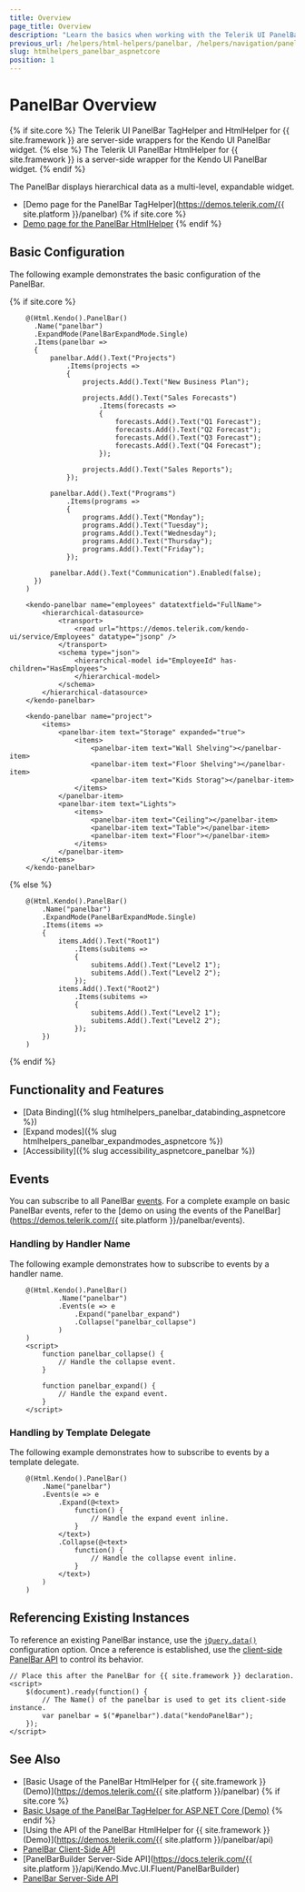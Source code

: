 ```yaml
---
title: Overview
page_title: Overview
description: "Learn the basics when working with the Telerik UI PanelBar component for {{ site.framework }}."
previous_url: /helpers/html-helpers/panelbar, /helpers/navigation/panelbar/overview
slug: htmlhelpers_panelbar_aspnetcore
position: 1
---
```


# PanelBar Overview

{% if site.core %}
The Telerik UI PanelBar TagHelper and HtmlHelper for {{ site.framework }} are server-side wrappers for the Kendo UI PanelBar widget.
{% else %}
The Telerik UI PanelBar HtmlHelper for {{ site.framework }} is a server-side wrapper for the Kendo UI PanelBar widget.
{% endif %}

The PanelBar displays hierarchical data as a multi-level, expandable widget.

* [Demo page for the PanelBar TagHelper](https://demos.telerik.com/{{ site.platform }}/panelbar)
{% if site.core %}
* [Demo page for the PanelBar HtmlHelper](https://demos.telerik.com/aspnet-core/panelbar/tag-helper)
{% endif %}

## Basic Configuration

The following example demonstrates the basic configuration of the PanelBar.

{% if site.core %}
```HtmlHelper
    @(Html.Kendo().PanelBar()
      .Name("panelbar")
      .ExpandMode(PanelBarExpandMode.Single)
      .Items(panelbar =>
      {
          panelbar.Add().Text("Projects")
              .Items(projects =>
              {
                  projects.Add().Text("New Business Plan");

                  projects.Add().Text("Sales Forecasts")
                      .Items(forecasts =>
                      {
                          forecasts.Add().Text("Q1 Forecast");
                          forecasts.Add().Text("Q2 Forecast");
                          forecasts.Add().Text("Q3 Forecast");
                          forecasts.Add().Text("Q4 Forecast");
                      });

                  projects.Add().Text("Sales Reports");
              });

          panelbar.Add().Text("Programs")
              .Items(programs =>
              {
                  programs.Add().Text("Monday");
                  programs.Add().Text("Tuesday");
                  programs.Add().Text("Wednesday");
                  programs.Add().Text("Thursday");
                  programs.Add().Text("Friday");
              });

          panelbar.Add().Text("Communication").Enabled(false);
      })
    )
```
```TagHelper
    <kendo-panelbar name="employees" datatextfield="FullName">
        <hierarchical-datasource>
            <transport>
                <read url="https://demos.telerik.com/kendo-ui/service/Employees" datatype="jsonp" />
            </transport>
            <schema type="json">
                <hierarchical-model id="EmployeeId" has-children="HasEmployees">
                </hierarchical-model>
            </schema>
        </hierarchical-datasource>
    </kendo-panelbar>
```
```TagHelper-items
    <kendo-panelbar name="project">
        <items>
            <panelbar-item text="Storage" expanded="true">
                <items>
                    <panelbar-item text="Wall Shelving"></panelbar-item>
                    <panelbar-item text="Floor Shelving"></panelbar-item>
                    <panelbar-item text="Kids Storag"></panelbar-item>
                </items>
            </panelbar-item>
            <panelbar-item text="Lights">
                <items>
                    <panelbar-item text="Ceiling"></panelbar-item>
                    <panelbar-item text="Table"></panelbar-item>
                    <panelbar-item text="Floor"></panelbar-item>
                </items>
            </panelbar-item>
        </items>
    </kendo-panelbar>
```
{% else %}
```HtmlHelper
    @(Html.Kendo().PanelBar()
        .Name("panelbar")
        .ExpandMode(PanelBarExpandMode.Single)
        .Items(items =>
        {
            items.Add().Text("Root1")
                .Items(subitems =>
                {
                    subitems.Add().Text("Level2 1");
                    subitems.Add().Text("Level2 2");
                });
            items.Add().Text("Root2")
                .Items(subitems =>
                {
                    subitems.Add().Text("Level2 1");
                    subitems.Add().Text("Level2 2");
                });
        })
    )
```
{% endif %}

## Functionality and Features

* [Data Binding]({% slug htmlhelpers_panelbar_databinding_aspnetcore %})
* [Expand modes]({% slug htmlhelpers_panelbar_expandmodes_aspnetcore %})
* [Accessibility]({% slug accessibility_aspnetcore_panelbar %})

## Events

You can subscribe to all PanelBar [events](https://docs.telerik.com/kendo-ui/api/javascript/ui/panelbar#events). For a complete example on basic PanelBar events, refer to the [demo on using the events of the PanelBar](https://demos.telerik.com/{{ site.platform }}/panelbar/events).

### Handling by Handler Name

The following example demonstrates how to subscribe to events by a handler name.

```HtmlHelper
    @(Html.Kendo().PanelBar()
            .Name("panelbar")
            .Events(e => e
                .Expand("panelbar_expand")
                .Collapse("panelbar_collapse")
            )
    )
    <script>
        function panelbar_collapse() {
            // Handle the collapse event.
        }

        function panelbar_expand() {
            // Handle the expand event.
        }
    </script>
```

### Handling by Template Delegate

The following example demonstrates how to subscribe to events by a template delegate.

```HtmlHelper
    @(Html.Kendo().PanelBar()
        .Name("panelbar")
        .Events(e => e
            .Expand(@<text>
                function() {
                    // Handle the expand event inline.
                }
            </text>)
            .Collapse(@<text>
                function() {
                    // Handle the collapse event inline.
                }
            </text>)
        )
    )
```

## Referencing Existing Instances

To reference an existing PanelBar instance, use the [`jQuery.data()`](http://api.jquery.com/jQuery.data/) configuration option. Once a reference is established, use the [client-side PanelBar API](https://docs.telerik.com/kendo-ui/api/javascript/ui/panelbar#methods) to control its behavior.

    // Place this after the PanelBar for {{ site.framework }} declaration.
    <script>
        $(document).ready(function() {
            // The Name() of the panelbar is used to get its client-side instance.
            var panelbar = $("#panelbar").data("kendoPanelBar");
        });
    </script>

## See Also

* [Basic Usage of the PanelBar HtmlHelper for {{ site.framework }} (Demo)](https://demos.telerik.com/{{ site.platform }}/panelbar)
{% if site.core %}
* [Basic Usage of the PanelBar TagHelper for ASP.NET Core (Demo)](https://demos.telerik.com/aspnet-core/panelbar/tag-helper)
{% endif %}
* [Using the API of the PanelBar HtmlHelper for {{ site.framework }} (Demo)](https://demos.telerik.com/{{ site.platform }}/panelbar/api)
* [PanelBar Client-Side API](https://docs.telerik.com/kendo-ui/api/javascript/ui/panelbar)
* [PanelBarBuilder Server-Side API](https://docs.telerik.com/{{ site.platform }}/api/Kendo.Mvc.UI.Fluent/PanelBarBuilder)
* [PanelBar Server-Side API](/api/panelbar)
